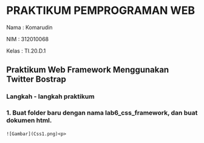 # PRAKTIKUM PEMPROGRAMAN WEB
Nama  : Komarudin <p>
NIM   : 312010068 <p>
Kelas : TI.20.D.1 <p>
## Praktikum Web Framework Menggunakan Twitter Bostrap<p>
### Langkah - langkah praktikum <p>
### 1. Buat folder baru dengan nama lab6_css_framework, dan buat dokumen html.<p>
    ![Gambar](Css1.png)<p>
